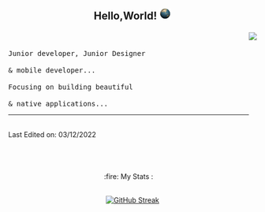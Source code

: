 <h2 align="center">

  Hello,World!
  <img alt="Earth" src="https://raw.githubusercontent.com/dev-akshat/archive/main/images/gifs/others/earth.gif" width="24px"/>
</h2>


  <img src="https://media.giphy.com/media/dWesBcTLavkZuG35MI/giphy.gif" height="300" align="right"/>

<p align="left">
  <samp>
    <br><br>
    Junior developer, Junior Designer
    <br><br>
     & mobile developer...
    <br><br>
    Focusing on building beautiful
    <br><br> 
    & native applications...
  </samp>
</p>

<hr/>
<br>
Last Edited on: 03/12/2022
<br><br><br><br><br>
<div align="center">
:fire: My Stats :<br><br>

[![GitHub Streak](http://github-readme-streak-stats.herokuapp.com?user=chrisbspro)](https://git.io/streak-stats)
  </div>
<!---
Chrisbspro/Chrisbspro is a ✨ special ✨ repository because its `README.md` (this file) appears on your GitHub profile.
You can click the Preview link to take a look at your changes.
--->

